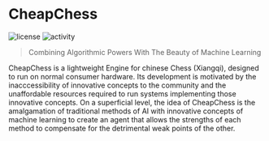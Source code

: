 # CheapChess
![license](https://img.shields.io/github/license/SiiiMiii/Chess-AI)
![activity](https://img.shields.io/github/commit-activity/m/SiiiMiii/Chess-AI)

> Combining Algorithmic Powers With The Beauty of Machine Learning

CheapChess is a lightweight Engine for chinese Chess (Xiangqi), designed to run on normal consumer hardware. Its development is motivated by the inacccessibility of innovative concepts to the community and the unaffordable resources required to run systems implementing those innovative concepts.
On a superficial level, the idea of CheapChess is the amalgamation of traditional methods of AI with innovative concepts of machine learning to create an agent that allows the strengths of each method to compensate for the detrimental weak points of the other.
